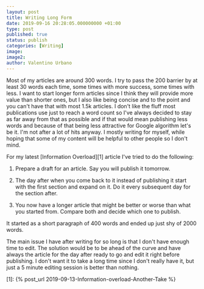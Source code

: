 ```yaml
---
layout: post
title: Writing Long Form
date: 2019-09-16 20:28:05.000000000 +01:00
type: post
published: true
status: publish
categories: [Writing]
image:
image2:
author: Valentino Urbano
---
```


Most of my articles are around 300 words. I try to pass the 200 barrier by at least 30 words each time, some times with more success, some times with less. I want to start longer form articles since I think they will provide more value than shorter ones, but I also like being concise and to the point and you can't have that with most 1.5k articles. I don't like the fluff most publications use just to reach a word count so I've always decided to stay as far away from that as possible and if that would mean publishing less words and because of that being less attractive for Google algorithm let's be it. I'm not after a lot of hits anyway. I mostly writing for myself, while hoping that some of my content will be helpful to other people so I don't mind.

For my latest [Information Overload][1] article I've tried to do the following:

1. Prepare a draft for an article. Say you will publish it tomorrow.

2. The day after when you come back to it instead of publishing it start with the first section and expand on it. Do it every subsequent day for the section after.

3. You now have a longer article that might be better or worse than what you started from. Compare both and decide which one to publish.

It started as a short paragraph of 400 words and ended up just shy of 2000 words.

The main issue I have after writing for so long is that I don't have enough time to edit. The solution would be to be ahead of the curve and have always the article for the day after ready to go and edit it right before publishing. I don't want it to take a long time since I don't really have it, but just a 5 minute editing session is better than nothing.

[1]: {% post_url 2019-09-13-Information-overload-Another-Take %}